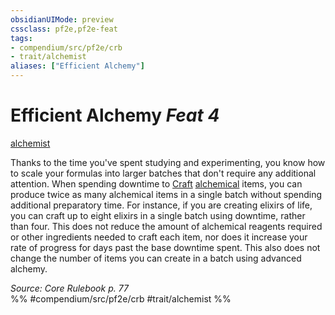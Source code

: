```yaml
---
obsidianUIMode: preview
cssclass: pf2e,pf2e-feat
tags:
- compendium/src/pf2e/crb
- trait/alchemist
aliases: ["Efficient Alchemy"]
---
```

# Efficient Alchemy  *Feat 4*  
[alchemist](../../Rules/traits/alchemist.md)  


Thanks to the time you've spent studying and experimenting, you know how to scale your formulas into larger batches that don't require any additional attention. When spending downtime to [Craft](../../Rules/actions/craft.md) [alchemical](../../Rules/traits/alchemical.md) items, you can produce twice as many alchemical items in a single batch without spending additional preparatory time. For instance, if you are creating elixirs of life, you can craft up to eight elixirs in a single batch using downtime, rather than four. This does not reduce the amount of alchemical reagents required or other ingredients needed to craft each item, nor does it increase your rate of progress for days past the base downtime spent. This also does not change the number of items you can create in a batch using advanced alchemy.

*Source: Core Rulebook p. 77*  
%% #compendium/src/pf2e/crb #trait/alchemist %%